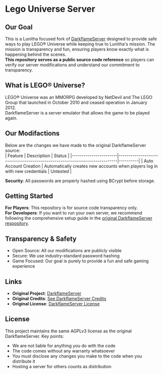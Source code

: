 # Lego Universe Server

## Our Goal
This is a Lunitha focused fork of [DarkflameServer](https://github.com/DarkflameUniverse/DarkflameServer) designed to provide safe ways to play LEGO® Universe while keeping true to Lunitha's mission. The mission is transparency and fun, ensuring players know exactly what is happening behind the scenes.  
**This repository serves as a public source code reference** so players can verify our server modifications and understand our commitment to transparency.

## What is LEGO® Universe?
LEGO® Universe was an MMORPG developed by NetDevil and The LEGO Group that launched in October 2010 and ceased operation in January 2012.  
DarkflameServer is a server emulator that allows the game to be played again.

## Our Modifactions
Below are the changes we have made to the original DarkflameServer source:  
| Feature               | Description                                                                 | Status   |
|-----------------------|-----------------------------------------------------------------------------|----------|
| Auto Account Creation | Automatically creates new accounts when players log in with new credentials | Untested |  

**Security**: All passwords are properly hashed using BCrypt before storage.

## Getting Started
**For Players**: This repository is for source code transparency only.  
**For Developers**: If you want to run your own server, we recommend following the comprehensive setup guide in the [original DarkflameServer respository](https://github.com/DarkflameUniverse/DarkflameServer).

## Transparency & Safety
- Open Source: All our modifications are publicly visible
- Secure: We use industry-standard password hashing
- Game Focused: Our goal is purely to provide a fun and safe gaming experience

## Links
- **Original Project**: [DarkflameServer](https://github.com/DarkflameUniverse/DarkflameServer)
- **Original Credits**: [See DarkflameServer Credits](https://github.com/DarkflameUniverse/DarkflameServer#Credits)
- **Original License**: [DarkflameServer License](https://github.com/DarkflameUniverse/DarkflameServer/blob/main/LICENSE)

## License
This project maintains the same AGPLv3 license as the original DarkflameServer. Key points:
- We are not liable for anything you do with the code
- The code comes without any warranty whatsoever
- You must disclose any changes you make to the code when you distribute it
- Hosting a server for others counts as distribution

